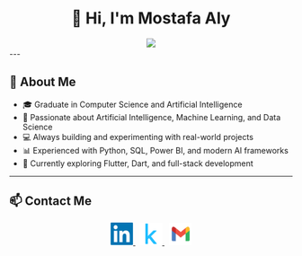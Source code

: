 <h1 align="center">👋 Hi, I'm Mostafa Aly</h1>

<div align="center">
  <img height="200" src="https://i.imgflip.com/65efzo.gif"  />
</div>
---

## 🚀 About Me  
- 🎓 Graduate in Computer Science and Artificial Intelligence  
- 🤖 Passionate about Artificial Intelligence, Machine Learning, and Data Science  
- 💻 Always building and experimenting with real-world projects  
- 📊 Experienced with Python, SQL, Power BI, and modern AI frameworks  
- 🌱 Currently exploring Flutter, Dart, and full-stack development  
 

---

## 📫 Contact Me  

<p align="center">
  <a href="https://www.linkedin.com/in/mostafa-aly-sayed/" target="_blank">
    <img src="./imgs/linkedin.png" alt="LinkedIn" width="40" height="40"/>
  </a>
  &nbsp;
  <a href="https://www.kaggle.com/mostafaalyhashem" target="_blank">
    <img src="./imgs/kaggle.png" alt="Kaggle" width="40" height="40"/>
  </a>
  &nbsp;
  <a href="mailto:moustafaalyyy@gmail.com" target="_blank">
    <img src="./imgs/gmail.png" alt="Email" width="40" height="40"/>
  </a>
</p>

